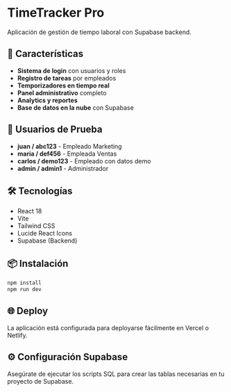 # TimeTracker Pro

Aplicación de gestión de tiempo laboral con Supabase backend.

## 🚀 Características

- **Sistema de login** con usuarios y roles
- **Registro de tareas** por empleados
- **Temporizadores en tiempo real**
- **Panel administrativo** completo
- **Analytics y reportes**
- **Base de datos en la nube** con Supabase

## 👥 Usuarios de Prueba

- **juan / abc123** - Empleado Marketing
- **maria / def456** - Empleada Ventas  
- **carlos / demo123** - Empleado con datos demo
- **admin / admin1** - Administrador

## 🛠️ Tecnologías

- React 18
- Vite
- Tailwind CSS
- Lucide React Icons
- Supabase (Backend)

## 📦 Instalación

```bash
npm install
npm run dev
```

## 🌐 Deploy

La aplicación está configurada para deployarse fácilmente en Vercel o Netlify.

## ⚙️ Configuración Supabase

Asegúrate de ejecutar los scripts SQL para crear las tablas necesarias en tu proyecto de Supabase.
